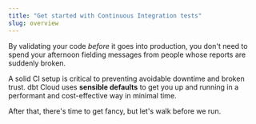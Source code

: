 ```yaml
---
title: "Get started with Continuous Integration tests"
slug: overview
---
```


By validating your code _before_ it goes into production, you don't need to spend your afternoon fielding messages from people whose reports are suddenly broken.

A solid CI setup is critical to preventing avoidable downtime and broken trust. dbt Cloud uses **sensible defaults** to get you up and running in a performant and cost-effective way in minimal time.

After that, there's time to get fancy, but let's walk before we run.
